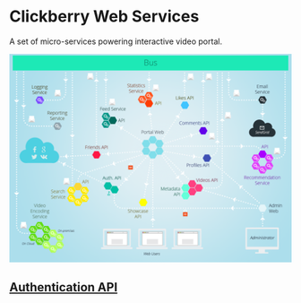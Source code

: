 # Clickberry Web Services
A set of micro-services powering interactive video portal.

![](assets/Architecture.png?raw=true)

## [Authentication API](../auth-api-nodejs)
